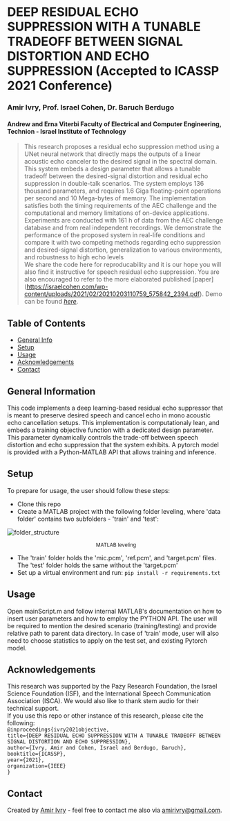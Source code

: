 # DEEP RESIDUAL ECHO SUPPRESSION WITH A TUNABLE TRADEOFF BETWEEN SIGNAL DISTORTION AND ECHO SUPPRESSION (Accepted to ICASSP 2021 Conference)
### Amir Ivry, Prof. Israel Cohen, Dr. Baruch Berdugo <br/> 
#### Andrew and Erna Viterbi Faculty of Electrical and Computer Engineering, Technion - Israel Institute of Technology
> This research proposes a residual echo suppression method using a UNet neural network that directly maps the outputs of a linear acoustic echo canceler to the desired signal in the spectral domain. This system embeds a design parameter that allows a tunable tradeoff between the desired-signal distortion and residual echo suppression in double-talk scenarios. The system employs 136 thousand parameters, and requires 1.6 Giga floating-point operations per second and 10 Mega-bytes of memory. The implementation satisfies both the timing requirements of the AEC challenge and the computational and memory limitations of on-device applications. Experiments are conducted with 161 h of data from the AEC challenge database and from real independent recordings. We demonstrate the performance of the proposed system in real-life conditions and compare it with two competing methods regarding echo suppression and desired-signal distortion, generalization to various environments, and robustness to high echo levels <br/> We share the code here for reproducability and it is our hope you will also find it instructive for speech residual echo suppression. You are also encouraged to refer to the more elaborated published [paper] (https://israelcohen.com/wp-content/uploads/2021/02/20210203110759_575842_2394.pdf).
> Demo can be found [_here_](https://soundcloud.com/ai4audio/sets/deep-residual-echo-suppression-with-a-tunable-tradeoff). 

## Table of Contents
* [General Info](#general-information)
* [Setup](#setup)
* [Usage](#usage)
* [Acknowledgements](#acknowledgements)
* [Contact](#contact)

## General Information
This code implements a deep learning-based residual echo suppressor that is meant to preserve desired speech and cancel echo in mono acoustic echo cancellation setups. This implementation is computationaly lean, and embeds a training objective function with a dedicated design parameter. This parameter dynamically controls the trade-off between speech distortion and echo suppression that the system exhibits. A pytorch model is provided with a Python-MATLAB API that allows training and inference.

## Setup
To prepare for usage, the user should follow these steps:
- Clone this repo
- Create a MATLAB project with the following folder leveling, where 'data folder' contains two subfolders - 'train' and 'test':

![folder_structure](https://user-images.githubusercontent.com/22732198/181771217-cdac7fd8-eebe-4768-ad5e-9d4fbfd8f36d.PNG)
<p align="center"><sub>MATLAB leveling</sub></p>

- The 'train' folder holds the 'mic.pcm', 'ref.pcm', and 'target.pcm' files. The 'test' folder holds the same without the 'target.pcm'
- Set up a virtual environment and run: `pip install -r requirements.txt`

## Usage
Open mainScript.m and follow internal MATLAB's documentation on how to insert user parameters and how to employ the PYTHON API. The user will be required to mention the desired scenario (training/testing) and provide relative path to parent data directory. In case of 'train' mode, user will also need to choose statistics to apply on the test set, and existing Pytorch model.

## Acknowledgements
This research was supported by the Pazy Research Foundation, the Israel Science Foundation (ISF), and the International Speech Communication Association (ISCA). We would also like to thank stem audio for their technical support.<br/> If you use this repo or other instance of this research, please cite the following: <br/>
`@inproceedings{ivry2021objective,`<br/>
  `title={DEEP RESIDUAL ECHO SUPPRESSION WITH A TUNABLE TRADEOFF BETWEEN SIGNAL DISTORTION AND ECHO SUPPRESSION},`<br/>
  `author={Ivry, Amir and Cohen, Israel and Berdugo, Baruch},`<br/>
  `booktitle={ICASSP},`<br/>
  `year={2021},`<br/>
  `organization={IEEE}`<br/>
`}`


## Contact
Created by [Amir Ivry](https://www.linkedin.com/in/amirivry/) - feel free to contact me also via [amirivry@gmail.com](amirivry@gmail.com).
